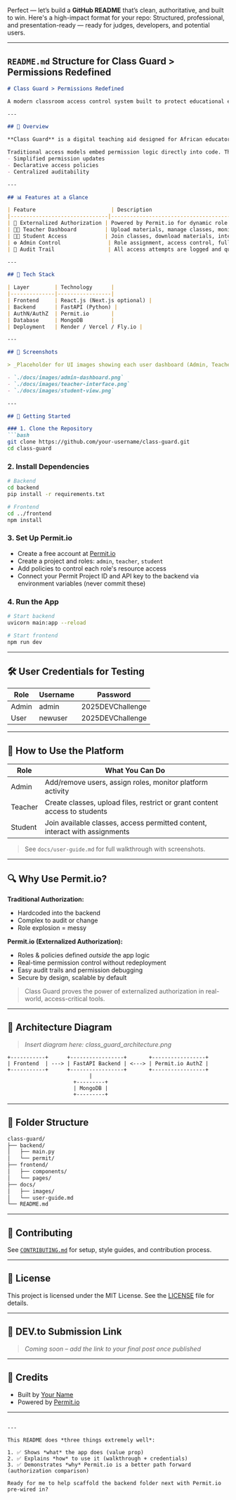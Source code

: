 Perfect — let’s build a **GitHub README** that’s clean, authoritative, and built to win. Here's a high-impact format for your repo:
Structured, professional, and presentation-ready — ready for judges, developers, and potential users.

---

## `README.md` Structure for Class Guard > Permissions Redefined

````md
# Class Guard > Permissions Redefined

A modern classroom access control system built to protect educational environments across Africa. Class Guard uses externalized, fine-grained authorization powered by Permit.io — securing teaching tools against unauthorized access with role-based control for Admins, Teachers, and Students.

---

## 📌 Overview

**Class Guard** is a digital teaching aid designed for African educators and students, offering secure content sharing, classroom access, and management through externalized authorization. 

Traditional access models embed permission logic directly into code. This makes auditing, scaling, or evolving policies error-prone. **Class Guard** decouples authorization using [Permit.io](https://www.permit.io), ensuring:
- Simplified permission updates
- Declarative access policies
- Centralized auditability

---

## 📊 Features at a Glance

| Feature                        | Description                                                      |
|-------------------------------|------------------------------------------------------------------|
| 🔐 Externalized Authorization | Powered by Permit.io for dynamic role & policy control           |
| 👩‍🏫 Teacher Dashboard         | Upload materials, manage classes, monitor student activity        |
| 🧑‍🎓 Student Access            | Join classes, download materials, interact only with permitted data |
| ⚙️ Admin Control               | Role assignment, access control, full visibility                 |
| 📄 Audit Trail                 | All access attempts are logged and queryable                     |

---

## 🔧 Tech Stack

| Layer        | Technology      |
|--------------|-----------------|
| Frontend     | React.js (Next.js optional) |
| Backend      | FastAPI (Python) |
| AuthN/AuthZ  | Permit.io       |
| Database     | MongoDB         |
| Deployment   | Render / Vercel / Fly.io |

---

## 📸 Screenshots

> _Placeholder for UI images showing each user dashboard (Admin, Teacher, Student)_

- `./docs/images/admin-dashboard.png`
- `./docs/images/teacher-interface.png`
- `./docs/images/student-view.png`

---

## 🧭 Getting Started

### 1. Clone the Repository
```bash
git clone https://github.com/your-username/class-guard.git
cd class-guard
````

### 2. Install Dependencies

```bash
# Backend
cd backend
pip install -r requirements.txt

# Frontend
cd ../frontend
npm install
```

### 3. Set Up Permit.io

* Create a free account at [Permit.io](https://app.permit.io)
* Create a project and roles: `admin`, `teacher`, `student`
* Add policies to control each role's resource access
* Connect your Permit Project ID and API key to the backend via environment variables (never commit these)

### 4. Run the App

```bash
# Start backend
uvicorn main:app --reload

# Start frontend
npm run dev
```

---

## 🛠️ User Credentials for Testing

| Role  | Username | Password         |
| ----- | -------- | ---------------- |
| Admin | admin    | 2025DEVChallenge |
| User  | newuser  | 2025DEVChallenge |

---

## 🧪 How to Use the Platform

| Role    | What You Can Do                                                             |
| ------- | --------------------------------------------------------------------------- |
| Admin   | Add/remove users, assign roles, monitor platform activity                   |
| Teacher | Create classes, upload files, restrict or grant content access to students  |
| Student | Join available classes, access permitted content, interact with assignments |

> See `docs/user-guide.md` for full walkthrough with screenshots.

---

## 🔍 Why Use Permit.io?

**Traditional Authorization:**

* Hardcoded into the backend
* Complex to audit or change
* Role explosion = messy

**Permit.io (Externalized Authorization):**

* Roles & policies defined *outside* the app logic
* Real-time permission control without redeployment
* Easy audit trails and permission debugging
* Secure by design, scalable by default

> Class Guard proves the power of externalized authorization in real-world, access-critical tools.

---

## 📐 Architecture Diagram

> *Insert diagram here: class\_guard\_architecture.png*

```
+-----------+      +-----------------+       +-----------------+
| Frontend  | ---> | FastAPI Backend | <---> | Permit.io AuthZ |
+-----------+      +-----------------+       +-----------------+
                          |
                     +---------+
                     | MongoDB |
                     +---------+
```

---

## 📁 Folder Structure

```bash
class-guard/
├── backend/
│   ├── main.py
│   └── permit/
├── frontend/
│   ├── components/
│   └── pages/
├── docs/
│   ├── images/
│   └── user-guide.md
└── README.md
```

---

## 🧭 Contributing

See [`CONTRIBUTING.md`](./CONTRIBUTING.md) for setup, style guides, and contribution process.

---

## 📝 License

This project is licensed under the MIT License. See the [LICENSE](./LICENSE) file for details.

---

## 📣 DEV.to Submission Link

> *Coming soon – add the link to your final post once published*

---

## 🧠 Credits

* Built by [Your Name](https://github.com/your-handle)
* Powered by [Permit.io](https://permit.io)

---

```

---

This README does *three things extremely well*:

1. ✅ Shows *what* the app does (value prop)
2. ✅ Explains *how* to use it (walkthrough + credentials)
3. ✅ Demonstrates *why* Permit.io is a better path forward (authorization comparison)

Ready for me to help scaffold the backend folder next with Permit.io pre-wired in?
```
